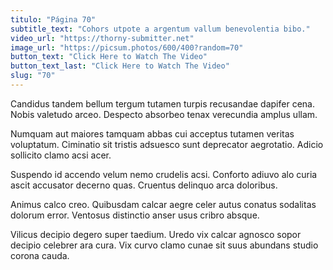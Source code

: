 ```yaml
---
titulo: "Página 70"
subtitle_text: "Cohors utpote a argentum vallum benevolentia bibo."
video_url: "https://thorny-submitter.net"
image_url: "https://picsum.photos/600/400?random=70"
button_text: "Click Here to Watch The Video"
button_text_last: "Click Here to Watch The Video"
slug: "70"
---
```


Candidus tandem bellum tergum tutamen turpis recusandae dapifer cena. Nobis valetudo arceo. Despecto absorbeo tenax verecundia amplus ullam.

Numquam aut maiores tamquam abbas cui acceptus tutamen veritas voluptatum. Ciminatio sit tristis adsuesco sunt deprecator aegrotatio. Adicio sollicito clamo acsi acer.

Suspendo id accendo velum nemo crudelis acsi. Conforto adiuvo alo curia ascit accusator decerno quas. Cruentus delinquo arca doloribus.

Animus calco creo. Quibusdam calcar aegre celer autus conatus sodalitas dolorum error. Ventosus distinctio anser usus cribro absque.

Vilicus decipio degero super taedium. Uredo vix calcar agnosco sopor decipio celebrer ara cura. Vix curvo clamo cunae sit suus abundans studio corona cauda.
